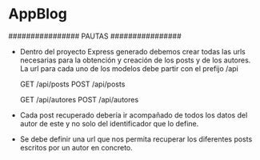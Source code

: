 # AppBlog

################ PAUTAS ################

- Dentro del proyecto Express generado debemos crear todas las urls necesarias
para la obtención y creación de los posts y de los autores. La url para cada uno de
los modelos debe partir con el prefijo /api

    GET /api/posts
    POST /api/posts

    GET /api/autores
    POST /api/autores

- Cada post recuperado debería ir acompañado de todos los datos del autor de este
y no solo del identificador que lo define.

- Se debe definir una url que nos permita recuperar los diferentes posts escritos por
un autor en concreto.